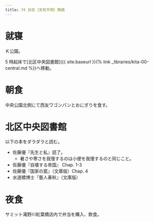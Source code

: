 ```yaml
---
title: 74 日目（天気不明）無題
---
```


# 就寝

Ｋ公園。

5 時起床で[北区中央図書館]({{ site.baseurl }}{% link _libraries/kita-00-central.md %})へ移動。

# 朝食

中央公園北側にて西友ワゴンパンとおにぎりを食す。

# 北区中央図書館

以下の本をダラダラと読む。

* 佐藤優『先生と私』読了。
  * 暑さや寒さを我慢するのは小便を我慢するのと同じこと。
* 佐藤優『自壊する帝国』 Chap. 1-3
* 佐藤優『国家の罠』（文庫版）Chap. 4
* 水道橋博士『藝人春秋』（文庫版）

# 夜食

サミット滝野川紅葉橋店内で弁当を購入、飲食。
